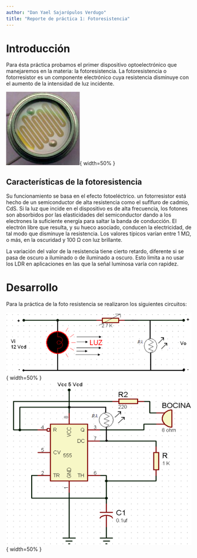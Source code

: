 ```yaml
---
author: "Dan Yael Sajarópulos Verdugo"
title: "Reporte de práctica 1: Fotoresistencia"
---
```


# Introducción

Para ésta práctica probamos el primer dispositivo optoelectrónico que manejaremos en la materia: la fotoresistencia. La fotoresistencia o fotorresistor es un componente electrónico cuya resistencia disminuye con el aumento de la intensidad de luz incidente.

![Fotorresistencia](images/Fotocelda.jpg){ width=50% }

## Características de la fotoresistencia

Su funcionamiento se basa en el efecto fotoeléctrico. un fotorresistor está hecho de un semiconductor de alta resistencia como el suflfuro de cadmio, CdS. Si la luz que incide en el dispositivo es de alta frecuencia, los fotones son absorbidos por las elasticidades del semiconductor dando a los electrones la suficiente energía para saltar la banda de conducción. El electrón libre que resulta, y su hueco asociado, conducen la electricidad, de tal modo que disminuye la resistencia. Los valores típicos varían entre 1 MΩ, o más, en la oscuridad y 100 Ω con luz brillante.

La variación del valor de la resistencia tiene cierto retardo, diferente si se pasa de oscuro a iluminado o de iluminado a oscuro. Esto limita a no usar los LDR en aplicaciones en las que la señal luminosa varía con rapidez.

# Desarrollo

Para la práctica de la foto resistencia se realizaron los siguientes circuitos:

![Circuito con fotorresistencia](images/FotoRes1.png){ width=50% }
![Fotoresitencia, Bocina y 555](images/FotoRes2.png){ width=50% }
